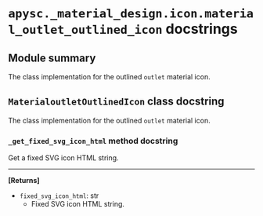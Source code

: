 # `apysc._material_design.icon.material_outlet_outlined_icon` docstrings

## Module summary

The class implementation for the outlined `outlet` material icon.

## `MaterialoutletOutlinedIcon` class docstring

The class implementation for the outlined `outlet` material icon.

### `_get_fixed_svg_icon_html` method docstring

Get a fixed SVG icon HTML string.<hr>

**[Returns]**

- `fixed_svg_icon_html`: str
  - Fixed SVG icon HTML string.